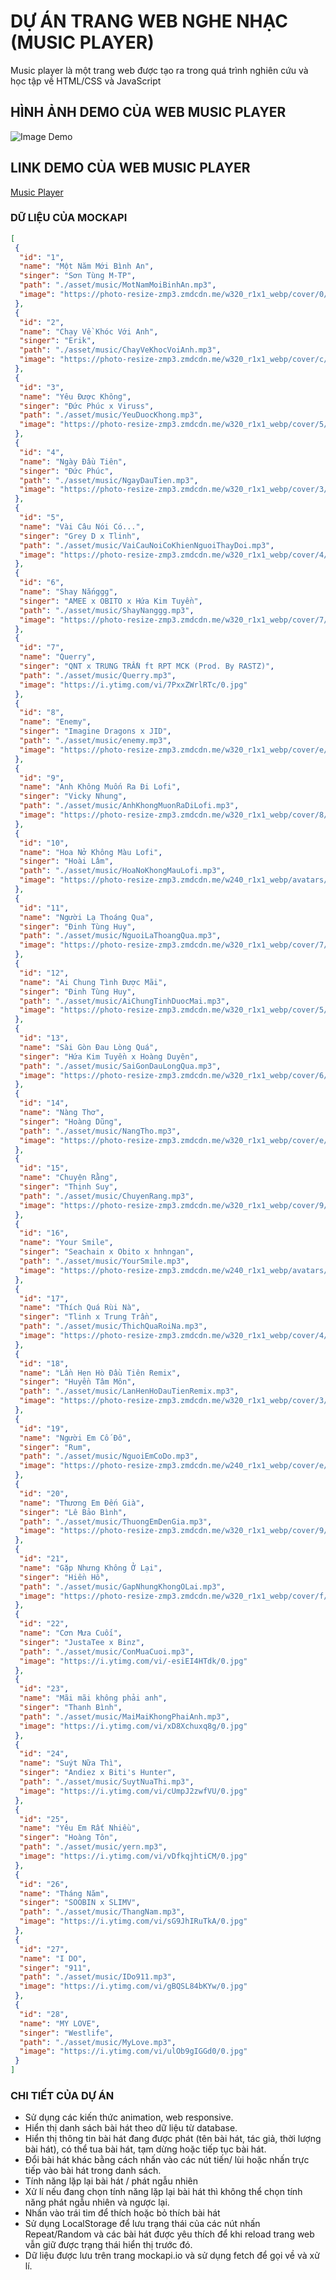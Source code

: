 # DỰ ÁN TRANG WEB NGHE NHẠC (MUSIC PLAYER)
Music player là một trang web được tạo ra trong quá trình nghiên cứu và học tập về HTML/CSS và JavaScript

## HÌNH ẢNH DEMO CỦA WEB MUSIC PLAYER
![Image Demo](https://raw.githubusercontent.com/isDaiD/music-player/master/Image_GitHub/img_demo.png)

## LINK DEMO CỦA WEB MUSIC PLAYER
[Music Player](https://isdaid.github.io/music-player/)

### DỮ LIỆU CỦA MOCKAPI

```json
[
 {
  "id": "1",
  "name": "Một Năm Mới Bình An",
  "singer": "Sơn Tùng M-TP",
  "path": "./asset/music/MotNamMoiBinhAn.mp3",
  "image": "https://photo-resize-zmp3.zmdcdn.me/w320_r1x1_webp/cover/0/6/0/4/0604b2039e6be2b7c8d4f3243b24594d.jpg"
 },
 {
  "id": "2",
  "name": "Chạy Về Khóc Với Anh",
  "singer": "Erik",
  "path": "./asset/music/ChayVeKhocVoiAnh.mp3",
  "image": "https://photo-resize-zmp3.zmdcdn.me/w320_r1x1_webp/cover/c/6/d/e/c6def069a1a885c41fe479358fa7c506.jpg"
 },
 {
  "id": "3",
  "name": "Yêu Được Không",
  "singer": "Đức Phúc x Viruss",
  "path": "./asset/music/YeuDuocKhong.mp3",
  "image": "https://photo-resize-zmp3.zmdcdn.me/w320_r1x1_webp/cover/5/0/9/7/50971fb6fecd447214299c6e659eaab2.jpg"
 },
 {
  "id": "4",
  "name": "Ngày Đầu Tiên",
  "singer": "Đức Phúc",
  "path": "./asset/music/NgayDauTien.mp3",
  "image": "https://photo-resize-zmp3.zmdcdn.me/w320_r1x1_webp/cover/3/d/2/7/3d2720e591d666edf51fe8d01a4c51c9.jpg"
 },
 {
  "id": "5",
  "name": "Vài Câu Nói Có...",
  "singer": "Grey D x Tlinh",
  "path": "./asset/music/VaiCauNoiCoKhienNguoiThayDoi.mp3",
  "image": "https://photo-resize-zmp3.zmdcdn.me/w320_r1x1_webp/cover/4/5/1/e/451edeb56e86f4128d78323957b610ea.jpg"
 },
 {
  "id": "6",
  "name": "Shay Nắnggg",
  "singer": "AMEE x OBITO x Hứa Kim Tuyền",
  "path": "./asset/music/ShayNanggg.mp3",
  "image": "https://photo-resize-zmp3.zmdcdn.me/w320_r1x1_webp/cover/7/0/8/4/7084f2cd75ebf35936af4d1c878e1abe.jpg"
 },
 {
  "id": "7",
  "name": "Querry",
  "singer": "QNT x TRUNG TRẦN ft RPT MCK (Prod. By RASTZ)",
  "path": "./asset/music/Querry.mp3",
  "image": "https://i.ytimg.com/vi/7PxxZWrlRTc/0.jpg"
 },
 {
  "id": "8",
  "name": "Enemy",
  "singer": "Imagine Dragons x JID",
  "path": "./asset/music/enemy.mp3",
  "image": "https://photo-resize-zmp3.zmdcdn.me/w320_r1x1_webp/cover/e/e/b/6/eeb614606d3bf4b985c33271cd0c763a.jpg"
 },
 {
  "id": "9",
  "name": "Anh Không Muốn Ra Đi Lofi",
  "singer": "Vicky Nhung",
  "path": "./asset/music/AnhKhongMuonRaDiLofi.mp3",
  "image": "https://photo-resize-zmp3.zmdcdn.me/w320_r1x1_webp/cover/8/5/8/f/858fb97b0e4bce7a00325f34ce8a46e1.jpg"
 },
 {
  "id": "10",
  "name": "Hoa Nở Không Màu Lofi",
  "singer": "Hoài Lâm",
  "path": "./asset/music/HoaNoKhongMauLofi.mp3",
  "image": "https://photo-resize-zmp3.zmdcdn.me/w240_r1x1_webp/avatars/2/1/b/8/21b8a4dcf5c467a9b3004ef2c0538550.jpg"
 },
 {
  "id": "11",
  "name": "Người Lạ Thoáng Qua",
  "singer": "Đinh Tùng Huy",
  "path": "./asset/music/NguoiLaThoangQua.mp3",
  "image": "https://photo-resize-zmp3.zmdcdn.me/w320_r1x1_webp/cover/7/4/d/1/74d144876bc7601f8fed3301cc7d1380.jpg"
 },
 {
  "id": "12",
  "name": "Ai Chung Tình Được Mãi",
  "singer": "Đinh Tùng Huy",
  "path": "./asset/music/AiChungTinhDuocMai.mp3",
  "image": "https://photo-resize-zmp3.zmdcdn.me/w320_r1x1_webp/cover/5/1/b/e/51be5970b57048f63d0159fc018b1dc3.jpg"
 },
 {
  "id": "13",
  "name": "Sài Gòn Đau Lòng Quá",
  "singer": "Hứa Kim Tuyền x Hoàng Duyên",
  "path": "./asset/music/SaiGonDauLongQua.mp3",
  "image": "https://photo-resize-zmp3.zmdcdn.me/w320_r1x1_webp/cover/6/e/9/1/6e91927d6a892752269456e90e9d9f89.jpg"
 },
 {
  "id": "14",
  "name": "Nàng Thơ",
  "singer": "Hoàng Dũng",
  "path": "./asset/music/NangTho.mp3",
  "image": "https://photo-resize-zmp3.zmdcdn.me/w320_r1x1_webp/cover/e/6/7/e/e67ea0b93182adbf44c6a019591834df.jpg"
 },
 {
  "id": "15",
  "name": "Chuyện Rằng",
  "singer": "Thịnh Suy",
  "path": "./asset/music/ChuyenRang.mp3",
  "image": "https://photo-resize-zmp3.zmdcdn.me/w320_r1x1_webp/cover/9/b/3/4/9b343d850e7925d6189af9d784a4e7f0.jpg"
 },
 {
  "id": "16",
  "name": "Your Smile",
  "singer": "Seachain x Obito x hnhngan",
  "path": "./asset/music/YourSmile.mp3",
  "image": "https://photo-resize-zmp3.zmdcdn.me/w240_r1x1_webp/avatars/2/b/7/8/2b789721fbfebb30a5f418bd3278cd9f.jpg"
 },
 {
  "id": "17",
  "name": "Thích Quá Rùi Nà",
  "singer": "Tlinh x Trung Trần",
  "path": "./asset/music/ThichQuaRoiNa.mp3",
  "image": "https://photo-resize-zmp3.zmdcdn.me/w320_r1x1_webp/cover/4/c/6/7/4c67b208114ae924b9c913ef3637f8ab.jpg"
 },
 {
  "id": "18",
  "name": "Lần Hẹn Hò Đầu Tiên Remix",
  "singer": "Huyền Tâm Môn",
  "path": "./asset/music/LanHenHoDauTienRemix.mp3",
  "image": "https://photo-resize-zmp3.zmdcdn.me/w320_r1x1_webp/cover/3/0/b/b/30bb3dee0ff78e6ccf9c850a485aaa80.jpg"
 },
 {
  "id": "19",
  "name": "Người Em Cố Đô",
  "singer": "Rum",
  "path": "./asset/music/NguoiEmCoDo.mp3",
  "image": "https://photo-resize-zmp3.zmdcdn.me/w240_r1x1_webp/cover/e/3/7/6/e3766a678657d7a73e6abcdcf1c6c744.jpg"
 },
 {
  "id": "20",
  "name": "Thương Em Đến Già",
  "singer": "Lê Bảo Bình",
  "path": "./asset/music/ThuongEmDenGia.mp3",
  "image": "https://photo-resize-zmp3.zmdcdn.me/w320_r1x1_webp/cover/9/a/3/a/9a3a299d565c50fdcc13424cfc04d1ed.jpg"
 },
 {
  "id": "21",
  "name": "Gặp Nhưng Không Ở Lại",
  "singer": "Hiền Hồ",
  "path": "./asset/music/GapNhungKhongOLai.mp3",
  "image": "https://photo-resize-zmp3.zmdcdn.me/w320_r1x1_webp/cover/f/a/4/b/fa4b429fda0c4d3d2100f64ad3c7a616.jpg"
 },
 {
  "id": "22",
  "name": "Cơn Mưa Cuối",
  "singer": "JustaTee x Binz",
  "path": "./asset/music/ConMuaCuoi.mp3",
  "image": "https://i.ytimg.com/vi/-esiEI4HTdk/0.jpg"
 },
 {
  "id": "23",
  "name": "Mãi mãi không phải anh",
  "singer": "Thanh Bình",
  "path": "./asset/music/MaiMaiKhongPhaiAnh.mp3",
  "image": "https://i.ytimg.com/vi/xD8Xchuxq8g/0.jpg"
 },
 {
  "id": "24",
  "name": "Suýt Nữa Thì",
  "singer": "Andiez x Biti's Hunter",
  "path": "./asset/music/SuytNuaThi.mp3",
  "image": "https://i.ytimg.com/vi/cUmpJ2zwfVU/0.jpg"
 },
 {
  "id": "25",
  "name": "Yêu Em Rất Nhiều",
  "singer": "Hoàng Tôn",
  "path": "./asset/music/yern.mp3",
  "image": "https://i.ytimg.com/vi/vDfkqjhtiCM/0.jpg"
 },
 {
  "id": "26",
  "name": "Tháng Năm",
  "singer": "SOOBIN x SLIMV",
  "path": "./asset/music/ThangNam.mp3",
  "image": "https://i.ytimg.com/vi/sG9JhIRuTkA/0.jpg"
 },
 {
  "id": "27",
  "name": "I DO",
  "singer": "911",
  "path": "./asset/music/IDo911.mp3",
  "image": "https://i.ytimg.com/vi/gBQSL84bKYw/0.jpg"
 },
 {
  "id": "28",
  "name": "MY LOVE",
  "singer": "Westlife",
  "path": "./asset/music/MyLove.mp3",
  "image": "https://i.ytimg.com/vi/ulOb9gIGGd0/0.jpg"
 }
]
```

### CHI TIẾT CỦA DỰ ÁN
- Sử dụng các kiến thức animation, web responsive.
- Hiển thị danh sách bài hát theo dữ liệu từ database.
- Hiển thị thông tin bài hát đang được phát (tên bài hát, tác giả, thời lượng bài hát), có thể tua bài hát, tạm dừng hoặc tiếp tục bài hát.
- Đổi bài hát khác bằng cách nhấn vào các nút tiến/ lùi hoặc nhấn trực tiếp vào bài hát trong danh sách.
- Tính năng lặp lại bài hát /  phát ngẫu nhiên
- Xử lí nếu đang chọn tính năng lặp lại bài hát thì không thể chọn tính năng phát ngẫu nhiên và ngược lại.
- Nhấn vào trái tim để thích hoặc bỏ thích bài hát
- Sử dụng LocalStorage để lưu trạng thái của các nút nhấn Repeat/Random và các bài hát được yêu thích để khi reload trang web vẫn giữ được trạng thái hiển thị trước đó.
- Dữ liệu được lưu trên trang mockapi.io và sử dụng fetch để gọi về và xử lí.
